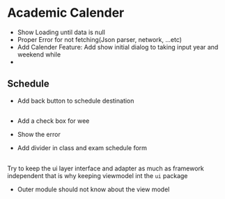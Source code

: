 # Academic Calender
- Show Loading until data is null
- Proper Error for not fetching(Json parser, network, ...etc)
- Add Calender Feature: Add show initial dialog to taking input year and weekend while 
- 
## Schedule
- Add back button to schedule destination

##
- Add a check box for wee
- Show the  error

- Add divider in class and exam schedule form

##
Try to keep the ui layer interface and adapter as much as framework independent
that is why keeping viewmodel int the `ui` package

- Outer module should not know about the view model
